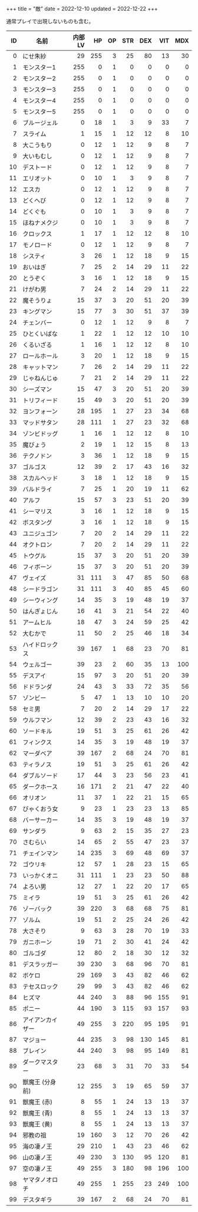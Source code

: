 +++
title = "敵"
date = 2022-12-10
updated = 2022-12-22
+++

通常プレイで出現しないものも含む。

| ID  | 名前             | 内部LV | HP  | OP  | STR | DEX | VIT | MDX |
| --: | --               | --:    | --: | --: | --: | --: | --: | --: |
| 0   | にせ朱紗         | 29     | 255 | 3   | 25  | 80  | 13  | 30  |
| 1   | モンスター1      | 255    | 0   | 1   | 0   | 0   | 0   | 0   |
| 2   | モンスター2      | 255    | 0   | 1   | 0   | 0   | 0   | 0   |
| 3   | モンスター3      | 255    | 0   | 1   | 0   | 0   | 0   | 0   |
| 4   | モンスター4      | 255    | 0   | 1   | 0   | 0   | 0   | 0   |
| 5   | モンスター5      | 255    | 0   | 1   | 0   | 0   | 0   | 0   |
| 6   | ブルージェル     | 0      | 18  | 1   | 3   | 9   | 33  | 7   |
| 7   | スライム         | 1      | 15  | 1   | 12  | 12  | 8   | 10  |
| 8   | 大こうもり       | 0      | 12  | 1   | 12  | 9   | 8   | 7   |
| 9   | 大いもむし       | 0      | 12  | 1   | 12  | 9   | 8   | 7   |
| 10  | デストード       | 0      | 12  | 1   | 12  | 9   | 8   | 7   |
| 11  | エリオット       | 0      | 10  | 1   | 3   | 9   | 8   | 7   |
| 12  | エスカ           | 0      | 12  | 1   | 12  | 9   | 8   | 7   |
| 13  | どくへび         | 0      | 12  | 1   | 12  | 9   | 8   | 7   |
| 14  | どくぐも         | 0      | 10  | 1   | 3   | 9   | 8   | 7   |
| 15  | ほねナメクジ     | 0      | 10  | 1   | 3   | 9   | 8   | 7   |
| 16  | クロックス       | 1      | 17  | 1   | 12  | 12  | 8   | 10  |
| 17  | モノロード       | 0      | 12  | 1   | 12  | 9   | 8   | 7   |
| 18  | システィ         | 3      | 26  | 1   | 12  | 18  | 9   | 15  |
| 19  | おいはぎ         | 7      | 25  | 2   | 14  | 29  | 11  | 22  |
| 20  | とうぞく         | 3      | 16  | 1   | 12  | 18  | 9   | 15  |
| 21  | けがわ男         | 7      | 24  | 2   | 14  | 29  | 11  | 22  |
| 22  | 魔そうりょ       | 15     | 37  | 3   | 20  | 51  | 20  | 39  |
| 23  | キングマン       | 15     | 77  | 3   | 30  | 51  | 37  | 39  |
| 24  | チェンバー       | 0      | 12  | 1   | 12  | 9   | 8   | 7   |
| 25  | ひとくいばな     | 1      | 22  | 1   | 12  | 12  | 10  | 10  |
| 26  | くるいざる       | 1      | 16  | 1   | 12  | 12  | 8   | 10  |
| 27  | ロールホール     | 3      | 20  | 1   | 12  | 18  | 9   | 15  |
| 28  | キャットマン     | 7      | 26  | 2   | 14  | 29  | 11  | 22  |
| 29  | じゃねんじゅ     | 7      | 21  | 2   | 14  | 29  | 11  | 22  |
| 30  | シーズマン       | 15     | 47  | 3   | 20  | 51  | 20  | 39  |
| 31  | トリフィード     | 15     | 49  | 3   | 20  | 51  | 20  | 39  |
| 32  | ヨンフォーン     | 28     | 195 | 1   | 27  | 23  | 34  | 68  |
| 33  | マッドサタン     | 28     | 111 | 1   | 27  | 23  | 32  | 68  |
| 34  | ゾンビドッグ     | 1      | 16  | 1   | 12  | 12  | 8   | 10  |
| 35  | 魔びょう         | 2      | 19  | 1   | 12  | 15  | 8   | 13  |
| 36  | テクノドン       | 3      | 36  | 1   | 12  | 18  | 9   | 15  |
| 37  | ゴルゴス         | 12     | 39  | 2   | 17  | 43  | 16  | 32  |
| 38  | スカルヘッド     | 3      | 18  | 1   | 12  | 18  | 9   | 15  |
| 39  | バルドライ       | 7      | 25  | 1   | 20  | 19  | 11  | 62  |
| 40  | アルフ           | 15     | 57  | 3   | 23  | 51  | 20  | 39  |
| 41  | シーマリス       | 3      | 16  | 1   | 12  | 18  | 9   | 15  |
| 42  | ボスタング       | 3      | 16  | 1   | 12  | 18  | 9   | 15  |
| 43  | ユニジュゴン     | 7      | 20  | 2   | 14  | 29  | 11  | 22  |
| 44  | オクトロン       | 7      | 20  | 2   | 14  | 29  | 11  | 22  |
| 45  | トウグル         | 15     | 37  | 3   | 20  | 51  | 20  | 39  |
| 46  | フィボーン       | 15     | 37  | 3   | 20  | 51  | 20  | 39  |
| 47  | ヴェイズ         | 31     | 111 | 3   | 47  | 85  | 50  | 68  |
| 48  | シードラゴン     | 31     | 111 | 3   | 40  | 85  | 45  | 60  |
| 49  | シーウィング     | 14     | 35  | 3   | 19  | 48  | 19  | 37  |
| 50  | はんぎょじん     | 16     | 41  | 3   | 21  | 54  | 22  | 40  |
| 51  | アームヒル       | 18     | 47  | 3   | 24  | 59  | 25  | 42  |
| 52  | 大むかで         | 11     | 50  | 2   | 25  | 46  | 18  | 34  |
| 53  | ハイドロックス   | 39     | 167 | 1   | 68  | 23  | 70  | 81  |
| 54  | ウェルゴー       | 39     | 23  | 2   | 60  | 35  | 13  | 100 |
| 55  | デスアイ         | 15     | 97  | 3   | 20  | 51  | 20  | 39  |
| 56  | ドドランダ       | 24     | 43  | 3   | 33  | 72  | 35  | 56  |
| 57  | ゾンビー         | 5      | 47  | 1   | 13  | 10  | 10  | 20  |
| 58  | セミ男           | 7      | 20  | 2   | 14  | 29  | 17  | 22  |
| 59  | ウルフマン       | 12     | 39  | 2   | 23  | 43  | 16  | 32  |
| 60  | ソードキル       | 19     | 51  | 3   | 25  | 61  | 26  | 42  |
| 61  | フィンクス       | 14     | 35  | 3   | 19  | 48  | 19  | 37  |
| 62  | マーダベア       | 39     | 167 | 2   | 68  | 24  | 70  | 81  |
| 63  | ティラノス       | 19     | 51  | 3   | 25  | 61  | 26  | 42  |
| 64  | ダブルソード     | 17     | 44  | 3   | 23  | 56  | 23  | 41  |
| 65  | ダークホース     | 16     | 171 | 2   | 21  | 47  | 22  | 40  |
| 66  | オリオン         | 11     | 37  | 1   | 22  | 21  | 15  | 65  |
| 67  | びゃくおう女     | 9      | 23  | 1   | 23  | 23  | 13  | 85  |
| 68  | バーサーカー     | 14     | 35  | 3   | 19  | 48  | 19  | 37  |
| 69  | サンダラ         | 9      | 63  | 2   | 15  | 35  | 27  | 23  |
| 70  | さむらい         | 14     | 65  | 2   | 55  | 47  | 23  | 37  |
| 71  | チェインマン     | 14     | 235 | 3   | 69  | 48  | 69  | 37  |
| 72  | ゴウリキ         | 12     | 57  | 1   | 28  | 23  | 15  | 65  |
| 73  | いっかくオニ     | 31     | 111 | 1   | 23  | 23  | 50  | 88  |
| 74  | よろい男         | 12     | 27  | 1   | 22  | 20  | 17  | 65  |
| 75  | ミイラ           | 19     | 51  | 3   | 25  | 61  | 26  | 42  |
| 76  | ゾーバック       | 39     | 220 | 3   | 68  | 68  | 75  | 81  |
| 77  | ゾルム           | 19     | 51  | 2   | 25  | 24  | 26  | 42  |
| 78  | 大さそり         | 9      | 63  | 3   | 28  | 70  | 19  | 33  |
| 79  | ガニホーン       | 19     | 71  | 2   | 30  | 41  | 24  | 42  |
| 80  | ゴルゴダ         | 12     | 80  | 2   | 18  | 30  | 12  | 32  |
| 81  | デスラッガー     | 39     | 230 | 3   | 68  | 96  | 70  | 81  |
| 82  | ボケロ           | 29     | 169 | 3   | 43  | 82  | 46  | 62  |
| 83  | テセスロック     | 29     | 99  | 3   | 43  | 82  | 46  | 62  |
| 84  | ヒズマ           | 44     | 240 | 3   | 88  | 96  | 155 | 91  |
| 85  | ポニー           | 44     | 190 | 3   | 115 | 93  | 157 | 93  |
| 86  | アイアンカイザー | 49     | 255 | 3   | 220 | 95  | 195 | 91  |
| 87  | マジョー         | 44     | 235 | 3   | 98  | 130 | 145 | 81  |
| 88  | ブレイン         | 44     | 240 | 3   | 98  | 95  | 149 | 81  |
| 89  | ダークマスター   | 23     | 68  | 3   | 31  | 70  | 33  | 54  |
| 90  | 獣魔王 (分身前)  | 12     | 255 | 3   | 19  | 65  | 59  | 37  |
| 91  | 獣魔王 (赤)      | 8      | 55  | 1   | 24  | 13  | 13  | 37  |
| 92  | 獣魔王 (青)      | 8      | 55  | 1   | 24  | 13  | 13  | 37  |
| 93  | 獣魔王 (黄)      | 8      | 55  | 1   | 24  | 13  | 13  | 37  |
| 94  | 邪教の祖         | 19     | 160 | 3   | 12  | 70  | 26  | 42  |
| 95  | 海の凄ノ王       | 29     | 210 | 1   | 43  | 23  | 46  | 62  |
| 96  | 山の凄ノ王       | 49     | 230 | 3   | 130 | 95  | 120 | 81  |
| 97  | 空の凄ノ王       | 49     | 255 | 3   | 180 | 98  | 196 | 100 |
| 98  | ヤマタノオロチ   | 49     | 255 | 1   | 255 | 23  | 249 | 100 |
| 99  | デスタギラ       | 39     | 167 | 2   | 68  | 24  | 70  | 81  |
